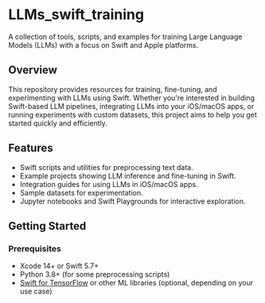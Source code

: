# LLMs_swift_training

A collection of tools, scripts, and examples for training Large Language Models (LLMs) with a focus on Swift and Apple platforms.

## Overview

This repository provides resources for training, fine-tuning, and experimenting with LLMs using Swift. Whether you're interested in building Swift-based LLM pipelines, integrating LLMs into your iOS/macOS apps, or running experiments with custom datasets, this project aims to help you get started quickly and efficiently.

## Features

- Swift scripts and utilities for preprocessing text data.
- Example projects showing LLM inference and fine-tuning in Swift.
- Integration guides for using LLMs in iOS/macOS apps.
- Sample datasets for experimentation.
- Jupyter notebooks and Swift Playgrounds for interactive exploration.

## Getting Started

### Prerequisites

- Xcode 14+ or Swift 5.7+
- Python 3.8+ (for some preprocessing scripts)
- [Swift for TensorFlow](https://github.com/tensorflow/swift) or other ML libraries (optional, depending on your use case)
